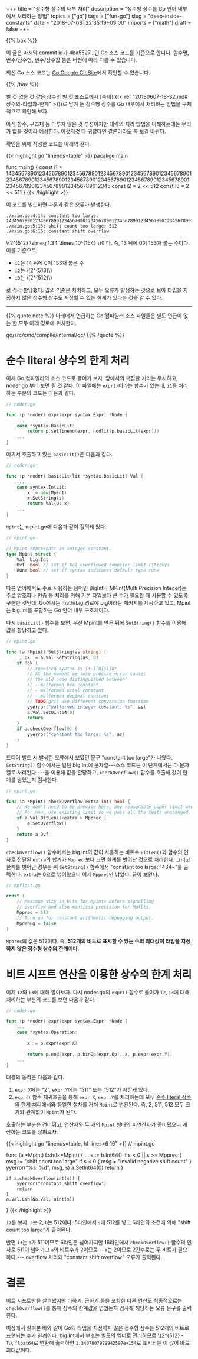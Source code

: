 +++
title = "정수형 상수의 내부 처리"
description = "정수형 상수를 Go 언어 내부에서 처리하는 방법"
topics = ["go"]
tags = ["fun-go"]
slug = "deep-inside-constants"
date = "2018-07-03T22:35:19+09:00"
imports = ["math"]
draft = false
+++

{{% box %}}

이 글은 마지막 commit id가 4ba5527...인 Go 소스 코드를 기준으로 합니다. 함수명, 변수/상수명, 변수/상수값 등은 버전에 따라 다를 수 있습니다.

최신 Go 소스 코드는 [Go Google Git Site](https://go.googlesource.com/go)에서 확인할 수 있습니다.

{{% /box %}}

별 것 없을 것 같은 상수의 별 것 포스트에서 [숙제]({{< ref "20180607-18-32.md#상수의-타입과-한계" >}})로 남겨 둔 정수형 상수를 Go 내부에서 처리하는 방법을 구체적으로 확인해 보자.

아직 함수, 구조체 등 다루지 않은 것 투성이지만 대략의 처리 방법을 이해하는데는 무리가 없을 것이라 예상한다. 이것저것 다 귀찮다면 [결론](#결론)이라도 꼭 보길 바란다.

확인을 위해 작성한 코드는 아래와 같다.

{{< highlight go "linenos=table" >}}
pacakge main

func main() {
	const i1 = 14345678901234567890123456789012345678901234567890123456789012345678901234567890123456789012345678901234567890123456789012345678901234567890123456789012345
	const i2 = 2 << 512
	const i3 = 2 << 511
}
{{< /highlight >}}

이 코드를 빌드하면 다음과 같은 오류가 발생한다.

```
./main.go:4:14: constant too large: 14345678901234567890123456789012345678901234567890123456789012345678901234567890123456789012345678901234567890123456789012345678901234567890123456789012345
./main.go:5:16: shift count too large: 512
./main.go:6:16: constant shift overflow
```

\\(2^{512} \simeq 1.34 \times 10^{154} \\)이다. 즉, 13 뒤에 0이 153개 붙는 수이다. 이를 기준으로,

- `i1`은 14 뒤에 0이 153개 붙은 수
- `i2`는 \\(2^{513}\\)
- `i3`는 \\(2^{512}\\)

로 각각 할당했다. 값의 기준은 차치하고, 모두 오류가 발생하는 것으로 보아 타입을 지정하지 않은 정수형 상수도 저장할 수 있는 한계가 있다는 것을 알 수 있다.

---

{{% quote note %}}
아래에서 언급하는 Go 컴파일러 소스 파일들은 별도 언급이 없는 한 모두 아래 경로에 위치한다.

go/src/cmd/compile/internal/gc/
{{% /quote %}}

# 순수 literal 상수의 한계 처리

이제 Go 컴파일러의 소스 코드로 들어가 보자. 앞에서의 복잡한 처리는 무시하고,  noder.go 부터 보면 될 것 같다. 이 파일에는 `expr()`이라는 함수가 있는데, `i1`을 처리하는 부분의 코드는 다음과 같다.

```go
// noder.go

func (p *noder) expr(expr syntax.Expr) *Node {
	...
	case *syntax.BasicLit:
		return p.setlineno(expr, nodlit(p.basicLit(expr)))
	...
}
```

여기서 호출하고 있는 `basicLit()`은 다음과 같다.

```go
// noder.go

func (p *noder) basicLit(lit *syntax.BasicLit) Val {
	...
	case syntax.IntLit:
		x := new(Mpint)
		x.SetString(s)
		return Val{U: x}
	...
}
```

`Mpint`는 mpint.go에 다음과 같이 정의돼 있다.

```go
// mpint.go

// Mpint represents an integer constant.
type Mpint struct {
	Val  big.Int
	Ovf  bool // set if Val overflowed compiler limit (sticky)
	Rune bool // set if syntax indicates default type rune
}
```

다른 언어에서도 주로 사용하는 용어인 BigInt나 MPInt(Multi Precision Integer)는 주로 암호화나 인증 등 처리를 위해 기본 타입보다 큰 수가 필요할 때 사용할 수 있도록 구현한 것인데, Go에서는 math/big 경로에 big이라는 패키지를 제공하고 있고, Mpint는 big.Int를 포함하는 Go 언어 내부 구조체이다.

다시 `basicLit()` 함수를 보면, 우선 Mpint를 만든 뒤에 `SetString()` 함수를 이용해 값을 할당하고 있다.

```go
// mpint.go

func (a *Mpint) SetString(as string) {
	_, ok := a.Val.SetString(as, 0)
	if !ok {
		// required syntax is [+-][0[x]]d*
		// At the moment we lose precise error cause;
		// the old code distinguished between:
		// - malformed hex constant
		// - malformed octal constant
		// - malformed decimal constant
		// TODO(gri) use different conversion function
		yyerror("malformed integer constant: %s", as)
		a.Val.SetUint64(0)
		return
	}
	if a.checkOverflow(0) {
		yyerror("constant too large: %s", as)
	}
}
```

드디어 빌드 시 발생한 오류에서 보였던 문구 "constant too large"가 나왔다. `SetString()` 함수에서는 일단 big.Int에 문자열---소스 코드는 이 단계에서는 다 문자열로 처리된다.---을 이용해 값을 할당하고, `checkOverflow()` 함수를 호출해 값이 한계를 넘었는지 검사한다.

```go
// mpint.go

func (a *Mpint) checkOverflow(extra int) bool {
	// We don't need to be precise here, any reasonable upper limit would do.
	// For now, use existing limit so we pass all the tests unchanged.
	if a.Val.BitLen()+extra > Mpprec {
		a.SetOverflow()
	}
	return a.Ovf
}
```

`checkOverflow()` 함수에서는 big.Int의 값이 사용하는 비트수 `BitLen()`과 함수의 인자로 전달된 `extra`의 합계가 `Mpprec` 보다 크면 한계를 벗어난 것으로 처리한다. 그리고 한계를 벗어난 경우는 위 `SetString()` 함수에서 "constant too large: 1434~"를 출력한다. `extra`는 0으로 넘어왔으니 이제 `Mpprec`만 남았다. 끝이 보인다.

```go
// mpfloat.go

const (
	// Maximum size in bits for Mpints before signalling
	// overflow and also mantissa precision for Mpflts.
	Mpprec = 512
	// Turn on for constant arithmetic debugging output.
	Mpdebug = false
)
```

`Mpprec`의 값은 512이다. 즉, **512개의 비트로 표시할 수 있는 수의 최대값이 타입을 지정하지 않은 정수형 상수의 한계**이다.

# 비트 시프트 연산을 이용한 상수의 한계 처리

이제 `i2`와 `i3`에 대해 알아보자. 다시 noder.go의 `expr()` 함수로 돌아가 `i2`, `i3`에 대해 처리하는 부분의 코드를 보면 다음과 같다.

```go
// noder.go

func (p *noder) expr(expr syntax.Expr) *Node {
	...
	case *syntax.Operation:
		...
		x := p.expr(expr.X)
		...
		return p.nod(expr, p.binOp(expr.Op), x, p.expr(expr.Y))
	...
}
```
대강의 동작은 다음과 같다.

1. `expr.X`에는 "2", `expr.Y`에는 "511" 또는 "512"가 저장돼 있다.
2. `expr()` 함수 재귀호출을 통해 `expr.X`, `expr.Y`를 처리하는데 모두 [순수 literal 상수의 한계 처리](#순수-literal-상수의-한계-처리)에서와 동일한 절차를 거쳐 `Mpint`로 변환된다. 즉, 2, 511, 512 모두 크기와 관계없이 `Mpint`가 된다.

호출하는 부분은 건너뛰고, 연산자와 두 개의 `Mpint` 형태의 피연산자가 준비됐으니 계산하는 코드를 살펴보자.

{{< highlight go "linenos=table, hl_lines=6  16" >}}
// mpint.go

func (a *Mpint) Lsh(b *Mpint) {
	...
	s := b.Int64()
	if s < 0 || s >= Mpprec {
		msg := "shift count too large"
		if s < 0 {
			msg = "invalid negative shift count"
		}
		yyerror("%s: %d", msg, s)
		a.SetInt64(0)
		return
	}

	if a.checkOverflow(int(s)) {
		yyerror("constant shift overflow")
		return
	}
	a.Val.Lsh(&a.Val, uint(s))
}
{{< /highlight >}}

`i2`를 보자. `a`는 2, `b`는 512이다. 5라인에서 `s`에 512를 넣고 6라인의 조건에 의해 "shift count too large"가 출력된다.

반면 `i3`는 `b`가 511이므로 6라인은 넘어가지만 16라인에서 `checkOverflow()` 함수의 인자로 511이 넘어가고 `a`의 비트수가 2이므로---`a`는 2이므로 2진수로는 두 비트가 필요하다.--- overflow 처리돼 "constant shift overflow" 오류가 출력된다.

# 결론

비트 시프트만을 살펴봤지만 더하기, 곱하기 등을 포함한 다른 연산도 최종적으로는 `checkOverflow()`를 통해 상수의 한계값을 넘었는지 검사해 해당하는 오류 문구를 출력한다.

이상에서 살펴본 바와 같이 Go의 타입을 지정하지 않은 정수형 상수는 512개의 비트로 표현되는 수가 한계이다.  big.Int에서 부호는 별도의 멤버로 관리하므로 \\(2^{512} - 1\\), `float64`로 변환해 출력하면 `1.3407807929942597e+154`로 표시되는 이 값이 바로 최대값이다.